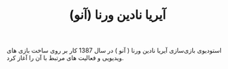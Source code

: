 ﻿---
layout: post
title: آیریا نادین ورنا (آنو)
name_en: anuentertainment
company_slug: anuentertainment
logo: 
cover: 
company_count:
founded:
location: ""
total_review: 
total_interview: 
salary_avg: 
salary_min: 
salary_max: 
rate: 
view_count: 
industry: کامپیوتر، فناوری اطلاعات و اینترنت
city: تهران, تهران
size_en: S
size: 51-200 نفر
site: http://www.anuentertainment.ir/
---

استودیوی بازی‌سازی آیریا نادین ورنا ( آنو ) در سال 1387 کار بر روی ساخت بازی های ویدیویی و فعالیت های مرتبط با آن را آغاز کرد.
